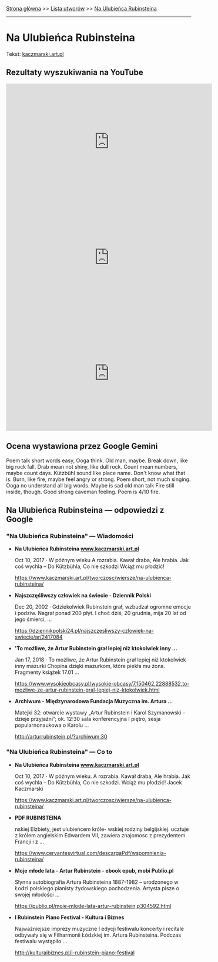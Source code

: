 [Strona główna](../index.md) >> [Lista utworów](../list.md) >> [Na Ulubieńca Rubinsteina](327.md)

---

# Na Ulubieńca Rubinsteina

Tekst: [kaczmarski.art.pl](https://www.kaczmarski.art.pl/tworczosc/wiersze/na-ulubienca-rubinsteina/)

## Rezultaty wyszukiwania na YouTube

<iframe width="560" height="315" src="https://www.youtube.com/embed/3EJBCao3U-k?si=IdontcarewhotheIRSsendsImnotpayingtaxes" title="YouTube video player" frameborder="0" allow="accelerometer; autoplay; clipboard-write; encrypted-media; gyroscope; picture-in-picture; web-share" referrerpolicy="strict-origin-when-cross-origin" allowfullscreen></iframe>

<iframe width="560" height="315" src="https://www.youtube.com/embed/MylAvQwpQXE?si=IdontcarewhotheIRSsendsImnotpayingtaxes" title="YouTube video player" frameborder="0" allow="accelerometer; autoplay; clipboard-write; encrypted-media; gyroscope; picture-in-picture; web-share" referrerpolicy="strict-origin-when-cross-origin" allowfullscreen></iframe>

<iframe width="560" height="315" src="https://www.youtube.com/embed/wuk7KBvbh-s?si=IdontcarewhotheIRSsendsImnotpayingtaxes" title="YouTube video player" frameborder="0" allow="accelerometer; autoplay; clipboard-write; encrypted-media; gyroscope; picture-in-picture; web-share" referrerpolicy="strict-origin-when-cross-origin" allowfullscreen></iframe>

## Ocena wystawiona przez Google Gemini

Poem talk short words easy, Ooga think. Old man, maybe. Break down, like big rock fall. Drab mean not shiny, like dull rock. Count mean numbers, maybe count days. Kützbühl sound like place name. Don't know what that is. Burn, like fire, maybe feel angry or strong. Poem short, not much singing. Ooga no understand all big words. Maybe is sad old man talk Fire still inside, though. Good strong caveman feeling. Poem is 4/10 fire.


## Na Ulubieńca Rubinsteina — odpowiedzi z Google

### "Na Ulubieńca Rubinsteina" — Wiadomości

- **Na Ulubieńca Rubinsteina www.kaczmarski.art.pl**

    Oct 10, 2017  ·  W późnym wieku A rozrabia. Kawał draba, Ale hrabia. Jak coś wychla – Do Kützbühla, Co nie szkodzi Wciąż mu płodzić! 

   <https://www.kaczmarski.art.pl/tworczosc/wiersze/na-ulubienca-rubinsteina/>
- **Najszczęśliwszy człowiek na świecie - Dziennik Polski**

    Dec 20, 2002  ·  Gdziekolwiek Rubinstein grał, wzbudzał ogromne emocje i podziw. Nagrał ponad 200 płyt. I choć dziś, 20 grudnia, mija 20 lat od jego śmierci, ... 

   <https://dziennikpolski24.pl/najszczesliwszy-czlowiek-na-swiecie/ar/2417084>
- **'To możliwe, że Artur Rubinstein grał lepiej niż ktokolwiek inny ...**

    Jan 17, 2018  ·  To możliwe, że Artur Rubinstein grał lepiej niż ktokolwiek inny mazurki Chopina dzięki mazurkom, które piekła mu żona. Fragmenty książek 17.01 ... 

   <https://www.wysokieobcasy.pl/wysokie-obcasy/7,150462,22888532,to-mozliwe-ze-artur-rubinstein-gral-lepiej-niz-ktokolwiek.html>
- **Archiwum - Międzynarodowa Fundacja Muzyczna im. Artura ...**

    Matejki 32: otwarcie wystawy „Artur Rubinstein i Karol Szymanowski – dzieje przyjaźni”; ok. 12:30 sala konferencyjna I piętro, sesja popularnonaukowa o Karolu ... 

   <http://arturrubinstein.pl/?archiwum,30>

### "Na Ulubieńca Rubinsteina" — Co to

- **Na Ulubieńca Rubinsteina www.kaczmarski.art.pl**

    Oct 10, 2017  ·  W późnym wieku. A rozrabia. Kawał draba, Ale hrabia. Jak coś wychla – Do Kützbühla, Co nie szkodzi. Wciąż mu płodzić! Jacek Kaczmarski 

   <https://www.kaczmarski.art.pl/tworczosc/wiersze/na-ulubienca-rubinsteina/>
- **PDF RUBINSTEINA**

    nskiej Elzbiety, jest ulubieńcem króle- wskiej rodziny belgijskiej. ucztuje z królem angielskim Edwardem VII, zawiera znajomosc z prezydentem. Francji i z ... 

   <https://www.cervantesvirtual.com/descargaPdf/wspomnienia-rubinsteina/>
- **Moje młode lata - Artur Rubinstein - ebook epub, mobi  Publio.pl**

    Słynna autobiografia Artura Rubinsteina 1887-1982 – urodzonego w Łodzi polskiego pianisty żydowskiego pochodzenia. Artysta pisze o swojej młodości ... 

   <https://publio.pl/moje-mlode-lata-artur-rubinstein,p304592.html>
- **I Rubinstein Piano Festival - Kultura i Biznes**

    Najważniejsze imprezy muzyczne I edycji festiwalu koncerty i recitale odbywały się w Filharmonii Łódzkiej im. Artura Rubinsteina. Podczas festiwalu wystąpiło ... 

   <http://kulturaibiznes.pl/i-rubinstein-piano-festival>

